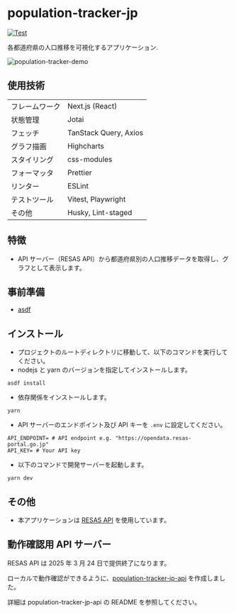 # population-tracker-jp

[![Test](https://github.com/seelx3/population-tracker-jp/actions/workflows/playwright.yml/badge.svg)](https://github.com/seelx3/population-tracker-jp/actions/workflows/playwright.yml)

各都道府県の人口推移を可視化するアプリケーション.

![population-tracker-demo](https://github.com/seelx3/population-tracker-jp/assets/61373111/f44088be-fbbd-4981-8e80-a5da9a8f78d3)

## 使用技術

|                |                       |
| -------------- | --------------------- |
| フレームワーク | Next.js (React)       |
| 状態管理       | Jotai                 |
| フェッチ       | TanStack Query, Axios |
| グラフ描画     | Highcharts            |
| スタイリング   | css-modules           |
| フォーマッタ   | Prettier              |
| リンター       | ESLint                |
| テストツール   | Vitest, Playwright    |
| その他         | Husky, Lint-staged    |

## 特徴

- API サーバー（RESAS API）から都道府県別の人口推移データを取得し、グラフとして表示します。

## 事前準備

- [asdf](https://asdf-vm.com/)

## インストール

- プロジェクトのルートディレクトリに移動して、以下のコマンドを実行してください。
- nodejs と yarn のバージョンを指定してインストールします。

```
asdf install
```

- 依存関係をインストールします。

```
yarn
```

- API サーバーのエンドポイント及び API キーを `.env` に設定してください。

```
API_ENDPOINT= # API endpoint e.g. "https://opendata.resas-portal.go.jp"
API_KEY= # Your API key
```

- 以下のコマンドで開発サーバーを起動します。

```
yarn dev
```

## その他

- 本アプリケーションは [RESAS API](https://opendata.resas-portal.go.jp/) を使用しています。

## 動作確認用 API サーバー

RESAS API は 2025 年 3 月 24 日で提供終了になります。

ローカルで動作確認ができるように、[population-tracker-jp-api](https://github.com/seelx3/population-tracker-jp-api) を作成しました。

詳細は population-tracker-jp-api の README を参照してください。
